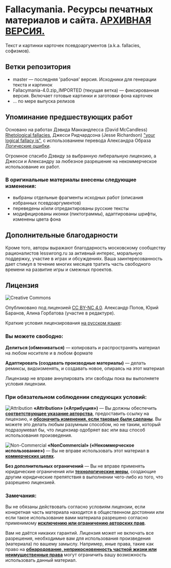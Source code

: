 Fallacymania. Ресурсы печатных материалов и сайта. <u>АРХИВНАЯ ВЕРСИЯ.</u>
======================================================================
 
 Текст и картинки карточек псевдоаргументов (a.k.a. fallacies, софизмов).

Ветки репозитория
-----------------
* master — последняя 'рабочая' версия. Исходники для генерации текста и картинок
* Fallacymania-4.0.zip_IMPORTED (текущая ветка) — фиксированная версия. Включает готовые картинки и заготовки фона карточек
* ... по мере выпуска релизов


Упоминание предшествующих работ
--------------------------------
Основано на работах Дэвида Маккандлесса (David McCandless) [Rhetological fallacies][1], Джесси Ридчардсона (Jesse Richardson) ["your logical fallacy is"][2], с использованием перевода Александра Образа [Логические ошибки][3].

Огромное спасибо Дэвиду за выбранную либеральную лицензию, а Джесси и Александру за любезное разрешение на некоммерческое использование их работ.  
 
###  В оригинальные материалы внесены следующие изменения:
 * выбраны отдельные фрагменты исходных работ (описания избранных псевдоаргументов) 
 * переведены и/или отредактированы русские тексты
 * модифицированы иконки (пиктограммы), адаптированы шрифты, изменены цвета фона
 
Дополнительные благодарности
----------------------------
 Кроме того, авторы выражают благодарность московскому сообществу рационалистов lesswrong.ru за активный интерес, моральную поддержку, участие в играх и обсуждениях. Ваша заинтересованность дает стимул в течение многих месяцев тратить часть свободного времени на развитие игры и смежных проектов.



Лицензия
--------
![Creative Commons][cc-logo]

 Опубликовано под лицензией [CC BY-NC 4.0][4]. Александр Попов, Юрий Баранов, Алина Горбатова (участие в редактуре).

 Краткие условия лицензирования [на русском языке][5]:

### Вы можете свободно:

**Делиться (обмениваться)** — копировать и распространять материал на любом носителе и в любом формате

**Адаптировать (создавать производные материалы)** — делать ремиксы, видоизменять, и создавать новое, опираясь на этот материал

Лицензиар не вправе аннулировать эти свободы пока вы выполняете условия лицензии.

### При обязательном соблюдении следующих условий:

![Attribution][by] **«Attribution» («Атрибуция»)** — Вы должны обеспечить **<u>соответствующее указание авторства</u>**, предоставить ссылку на лицензию, и **<u>обозначить изменения, если таковые были сделаны</u>**. Вы можете это делать любым разумным способом, но не таким, который подразумевал бы, что лицензиар одобряет вас или ваш способ использования произведения.

![Non-Commercial][nc] **«NonCommercial» («Некоммерческое использование»)** — Вы не вправе использовать этот материал в **<u>коммерческих целях</u>**.

**Без дополнительных ограничений** — Вы не вправе применять юридические ограничения или **<u>технологические меры</u>**, создающие другим юридические препятствия в выполнении чего-либо из того, что разрешено лицензией.

### Замечания:

 Вы не обязаны действовать согласно условиям лицензии, если конкретная часть материала находится в общественном достоянии или если такое использование вами материала разрешено согласно применимому **<u>исключению или ограничению авторских прав</u>**.

 Вам не даётся никаких гарантий. Лицензия может не включать все разрешения, необходимые вам для использования произведения (материала) по вашему замыслу. Например, иные права, такие как право на **<u>обнародование, неприкосновенность частной жизни или неимущественные права</u>** могут ограничить вашу возможность использовать данный материал.



[1]:  http://www.informationisbeautiful.net/visualizations/rhetological-fallacies/
[2]:  https://yourlogicalfallacyis.com/
[3]:  http://obraz.io/ru/posters/poster_view/1/?back_link=%2Fru%2F&lang=ru&arrow=right
[4]:  https://creativecommons.org/licenses/by-nc/4.0/legalcode
[5]:  https://creativecommons.org/licenses/by-nc-nd/4.0/deed.ru
[cc-logo]: http://mirrors.creativecommons.org/presskit/logos/cc.logo.png
[by]: http://mirrors.creativecommons.org/presskit/icons/by.png
[nc]: http://mirrors.creativecommons.org/presskit/icons/nc.png